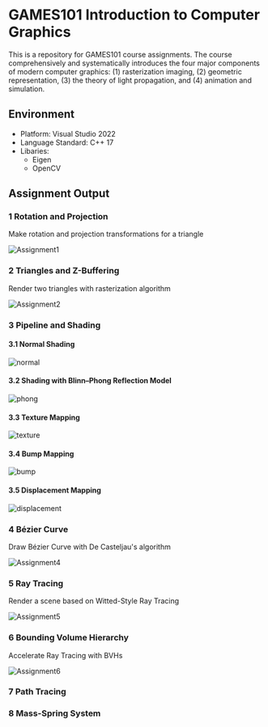# GAMES101 Introduction to Computer Graphics
This is a repository for GAMES101 course assignments. The course comprehensively and systematically introduces the four major components of modern computer graphics: (1) rasterization imaging, (2) geometric representation, (3) the theory of light propagation, and (4) animation and simulation.

## Environment
* Platform: Visual Studio 2022
* Language Standard: C++ 17
* Libaries:
  * Eigen
  * OpenCV

## Assignment Output

### 1 Rotation and Projection
Make rotation and projection transformations for a triangle

![Assignment1](https://github.com/lanwenzhang/GAMES101-Introduction-to-Computer-Graphics/assets/86000552/97174f80-3f74-48a6-b6e5-65d5f14f91b3)

### 2 Triangles and Z-Buffering
Render two triangles with rasterization algorithm

![Assignment2](https://github.com/lanwenzhang/GAMES101-Introduction-to-Computer-Graphics/assets/86000552/2cc65d94-0516-41b3-9286-8d4628bad13a)

### 3 Pipeline and Shading
#### 3.1 Normal Shading

![normal](https://github.com/lanwenzhang/GAMES101-Introduction-to-Computer-Graphics/assets/86000552/db3fa395-7b12-4dd1-bc62-fe5456dfd67a)

#### 3.2 Shading with Blinn–Phong Reflection Model

![phong](https://github.com/lanwenzhang/GAMES101-Introduction-to-Computer-Graphics/assets/86000552/eb71224f-b140-4958-aba9-4b44d642b970)

#### 3.3 Texture Mapping

![texture](https://github.com/lanwenzhang/GAMES101-Introduction-to-Computer-Graphics/assets/86000552/5b77f4be-510c-4852-ae5d-38931f5be3d1)

#### 3.4 Bump Mapping

![bump](https://github.com/lanwenzhang/GAMES101-Introduction-to-Computer-Graphics/assets/86000552/182d84be-efc6-473c-90dd-408f0ca924b9)

#### 3.5 Displacement Mapping

![displacement](https://github.com/lanwenzhang/GAMES101-Introduction-to-Computer-Graphics/assets/86000552/161880de-5b78-4a1d-9c69-ef3646e2fcea)


### 4 Bézier Curve

Draw Bézier Curve with De Casteljau's algorithm

![Assignment4](https://github.com/lanwenzhang/GAMES101-Introduction-to-Computer-Graphics/assets/86000552/03c7c715-b697-4c9c-bf6d-88b04438343c)

### 5 Ray Tracing

Render a scene based on Witted-Style Ray Tracing

![Assignment5](https://github.com/lanwenzhang/GAMES101-Introduction-to-Computer-Graphics/assets/86000552/24fd2c6c-d89c-4ead-a893-ee7198c0255b)

### 6 Bounding Volume Hierarchy

Accelerate Ray Tracing with BVHs

![Assignment6](https://github.com/lanwenzhang/GAMES101-Introduction-to-Computer-Graphics/assets/86000552/78d6a042-f2a4-4a51-bfaa-d619429be366)


### 7 Path Tracing


### 8 Mass-Spring System

